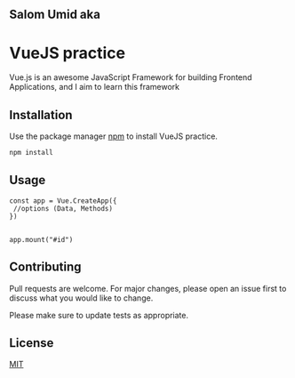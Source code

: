 ## Salom Umid aka


# VueJS practice

Vue.js is an awesome JavaScript Framework for building Frontend Applications, and I aim to learn this framework

## Installation

Use the package manager [npm](https://www.npmjs.com/) to install VueJS practice.

```bash
npm install
```

## Usage

```
const app = Vue.CreateApp({
 //options (Data, Methods)
})


app.mount("#id")
```

## Contributing

Pull requests are welcome. For major changes, please open an issue first to discuss what you would like to change.

Please make sure to update tests as appropriate.

## License

[MIT](https://choosealicense.com/licenses/mit/)
